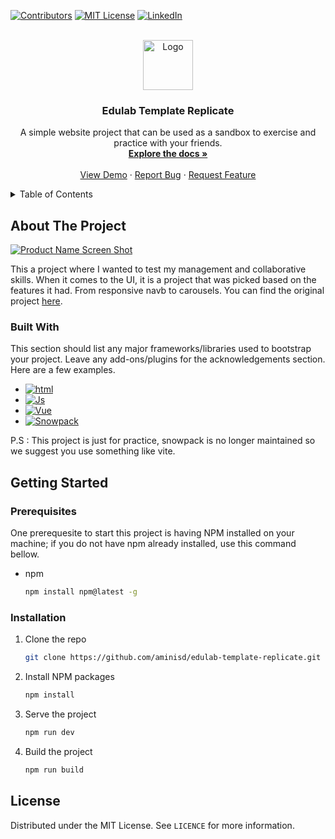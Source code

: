 <!-- This is a readme based of of https://github.com/othneildrew/Best-README-Template /-->
[![Contributors][contributors-shield]][contributors-url]
[![MIT License][license-shield]][license-url]
[![LinkedIn][linkedin-shield]][linkedin-url]


<!-- PROJECT LOGO -->
<br />
<div align="center">
  <a href="https://github.com/aminisd/edulab-template-replicate">
    <img src="https://www.free-css.com/assets/files/free-css-templates/preview/page275/edulab/assets/images/site-logo.jpg" alt="Logo" width="80" height="80">
  </a>

  <h3 align="center">Edulab Template Replicate</h3>

  <p align="center">
    A simple website project that can be used as a sandbox to exercise and practice with your friends.
    <br />
    <a href="https://github.com/aminisd/edulab-template-replicate"><strong>Explore the docs »</strong></a>
    <br />
    <br />
    <a href="https://github.com/aminisd/edulab-template-replicate">View Demo</a>
    ·
    <a href="https://github.com/aminisd/edulab-template-replicate/issues">Report Bug</a>
    ·
    <a href="https://github.com/aminisd/edulab-template-replicate/issues">Request Feature</a>
  </p>
</div>



<!-- TABLE OF CONTENTS -->
<details>
  <summary>Table of Contents</summary>
  <ol>
    <li>
      <a href="#about-the-project">About The Project</a>
      <ul>
        <li><a href="#built-with">Built With</a></li>
      </ul>
    </li>
    <li>
      <a href="#getting-started">Getting Started</a>
      <ul>
        <li><a href="#prerequisites">Prerequisites</a></li>
        <li><a href="#installation">Installation</a></li>
      </ul>
    </li>
    <li><a href="#license">License</a></li>

  </ol>
</details>



<!-- ABOUT THE PROJECT -->
## About The Project

[![Product Name Screen Shot][product-screenshot]](https://example.com)

This a project where I wanted to test my management and collaborative skills. When it comes to the UI, it is a project that was picked based on the features it had. From responsive navb to carousels. You can find the original project <a href="https://www.free-css.com/free-css-templates/page275/edulab">here</a>.

<!-- Here's why:
* Your time should be focused on creating something amazing. A project that solves a problem and helps others
* You shouldn't be doing the same tasks over and over like creating a README from scratch
* You should implement DRY principles to the rest of your life :smile:

Of course, no one template will serve all projects since your needs may be different. So I'll be adding more in the near future. You may also suggest changes by forking this repo and creating a pull request or opening an issue. Thanks to all the people have contributed to expanding this template!

Use the `BLANK_README.md` to get started. -->

<!-- <p align="right">(<a href="#readme-top">back to top</a>)</p> -->



### Built With

This section should list any major frameworks/libraries used to bootstrap your project. Leave any add-ons/plugins for the acknowledgements section. Here are a few examples.

* [![html][html-logo]][html-url]
* [![Js][js-logo]][js-url]
* [![Vue][css-logo]][css-url]
* [![Snowpack][snowpack-logo]][snowpack-url]

P.S : This project is just for practice, snowpack is no longer maintained so we suggest you use something like vite.

<!-- 
<p align="right">(<a href="#readme-top">back to top</a>)</p> -->



<!-- GETTING STARTED -->
## Getting Started

### Prerequisites

One prerequesite to start this project is having NPM installed on your machine; if you do not have npm already installed, use this command bellow.
* npm
  ```sh
  npm install npm@latest -g
  ```

### Installation

1. Clone the repo
   ```sh
   git clone https://github.com/aminisd/edulab-template-replicate.git
   ```
2. Install NPM packages
   ```sh
   npm install
   ```
3. Serve the project
   ```sh
   npm run dev
   ``````
4. Build the project
    ```sh
    npm run build
    ```

<!-- LICENSE -->
## License

Distributed under the MIT License. See `LICENCE` for more information.

<!-- MARKDOWN LINKS & IMAGES -->
<!-- https://www.markdownguide.org/basic-syntax/#reference-style-links -->
[contributors-shield]: ./src/assets/readme/contributors.svg
[contributors-url]: https://github.com/aminisd/edulab-template-replicate/graphs/contributors
[forks-shield]: https://img.shields.io/github/forks/othneildrew/Best-README-Template.svg?style=for-the-badge
[forks-url]: https://github.com/othneildrew/Best-README-Template/network/members
[stars-shield]: https://img.shields.io/github/stars/othneildrew/Best-README-Template.svg?style=for-the-badge
[stars-url]: https://github.com/othneildrew/Best-README-Template/stargazers
[issues-shield]: https://img.shields.io/github/issues/othneildrew/Best-README-Template.svg?style=for-the-badge
[issues-url]: https://github.com/othneildrew/Best-README-Template/issues
[license-shield]: https://img.shields.io/github/license/othneildrew/Best-README-Template.svg?style=for-the-badge
[license-url]: https://github.com/othneildrew/Best-README-Template/blob/master/LICENSE.txt
[linkedin-shield]: https://img.shields.io/badge/-LinkedIn-black.svg?style=for-the-badge&logo=linkedin&colorB=555
[linkedin-url]: https://linkedin.com/in/aminisd
[product-screenshot]: ./src/assets/readme/project_look.png
[html-logo]: https://img.shields.io/badge/HTML-FF4500?style=for-the-badge&logo=html5&logoColor=white
[html-url]: https://html.com/
[css-logo]: https://img.shields.io/badge/CSS-1E90FF?&style=for-the-badge&logo=css3&logoColor=white
[css-url]: https://developer.mozilla.org/en-US/docs/Web/CSS

[js-logo]: https://img.shields.io/badge/JavaScript-F7DF1E?style=for-the-badge&logo=javascript&logoColor=black
[js-url]: https://developer.mozilla.org/en-US/docs/Web/JavaScript

[snowpack-logo]: https://img.shields.io/badge/snowpack-000000?style=for-the-badge&logo=snowpack&logoColor=white
[snowpack-url]: https://www.snowpack.dev/te